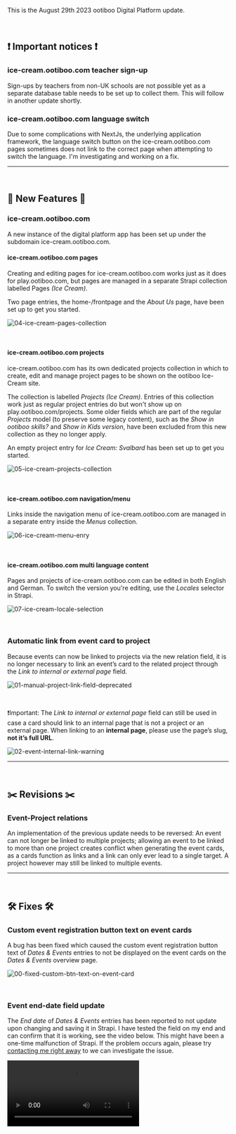 This is the August 29th 2023 ootiboo Digital Platform update.

<br>

## ❗ Important notices ❗

### ice-cream.ootiboo.com teacher sign-up

Sign-ups by teachers from non-UK schools are not possible yet as a separate database table needs to be set up to collect them. This will follow in another update shortly.

### ice-cream.ootiboo.com language switch

Due to some complications with NextJs, the underlying application framework, the language switch button on the ice-cream.ootiboo.com pages sometimes does not link to the correct page when attempting to switch the language. I'm investigating and working on a fix.

--- 

<br>

## 🚀 New Features 🚀

### ice-cream.ootiboo.com

A new instance of the digital platform app has been set up under the subdomain ice-cream.ootiboo.com.
#### ice-cream.ootiboo.com pages

Creating and editing pages for ice-cream.ootiboo.com works just as it does for play.ootiboo.com, but pages are managed in a separate Strapi collection labelled Pages _(Ice Cream)_.

Two page entries, the home-/frontpage and the _About Us_ page, have been set up to get you started.

![04-ice-cream-pages-collection](https://github.com/joh-sch/ootiboo-Update-Notes/assets/39758027/5730aba4-7cc8-45ba-bdb3-ebade80e5b21)

<br>

#### ice-cream.ootiboo.com projects

ice-cream.ootiboo.com has its own dedicated projects collection in which to create, edit and manage project pages to be shown on the ootiboo Ice-Cream site.

The collection is labelled _Projects (Ice Cream)_. Entries of this collection work just as regular project entries do but won't show up on play.ootiboo.com/projects. Some older fields which are part of the regular _Projects_ model (to preserve some legacy content), such as the _Show in ootiboo skills?_ and _Show in Kids version_, have been excluded from this new collection as they no longer apply.

An empty project entry for _Ice Cream: Svalbard_ has been set up to get you started.

![05-ice-cream-projects-collection](https://github.com/joh-sch/ootiboo-Update-Notes/assets/39758027/6002c4ec-2775-4e33-9d53-3c26345330fb)

<br>

#### ice-cream.ootiboo.com navigation/menu

Links inside the navigation menu of ice-cream.ootiboo.com are managed in a separate entry inside the _Menus_ collection.

![06-ice-cream-menu-enry](https://github.com/joh-sch/ootiboo-Update-Notes/assets/39758027/55c5f34a-c4b3-4777-b834-7a09acc76e5c)

<br>

#### ice-cream.ootiboo.com multi language content

Pages and projects of ice-cream.ootiboo.com can be edited in both English and German. To switch the version you're editing, use the _Locales_ selector in Strapi.

![07-ice-cream-locale-selection](https://github.com/joh-sch/ootiboo-Update-Notes/assets/39758027/0930320f-d559-474f-b92e-7778763046b4)

<br>

### Automatic link from event card to project

Because events can now be linked to projects via the new relation field, it is no longer necessary to link an event’s card to the related project through the _Link to internal or external page_ field.

![01-manual-project-link-field-deprecated](https://github.com/joh-sch/ootiboo-Update-Notes/assets/39758027/754acf8c-09a5-4aec-9fb3-56a8675d1034)

<br>

❗️Important: The _Link to internal or external page_ field can still be used in case a card should link to an internal page that is not a project or an external page. When linking to an __internal page__, please use the page’s slug, __not it’s full URL__.

![02-event-internal-link-warning](https://github.com/joh-sch/ootiboo-Update-Notes/assets/39758027/0b44138f-0bb2-481a-af53-d98e7212f652)

---

<br>

## ✂️ Revisions ✂️

### Event-Project relations

An implementation of the previous update needs to be reversed: An event can not longer be linked to multiple projects; allowing an event to be linked to more than one project creates conflict when generating the event cards, as a cards function as links and a link can only ever lead to a single target. A project however may still be linked to multiple events.

---

<br>

## 🛠️ Fixes 🛠️

### Custom event registration button text on event cards

A bug has been fixed which caused the custom event registration button text of _Dates & Events_ entries to not be displayed on the event cards on the _Dates & Events_ overview page.

![00-fixed-custom-btn-text-on-event-card](https://github.com/joh-sch/ootiboo-Update-Notes/assets/39758027/aa65de89-f8a8-4208-aaf5-b36a99f50e9a)

<br>

### Event end-date field update

The _End date_ of _Dates & Events_ entries has been reported to not update upon changing and saving it in Strapi. I have tested the field on my end and can confirm that it is working, see the video below. This might have been a one-time malfunction of Strapi. If the problem occurs again, please try [contacting me right away](https://ootiboo.slack.com/team/U029Z8Q3SRM) to we can investigate the issue.

<video 
  src     ="https://github.com/joh-sch/ootiboo-Update-Notes/assets/39758027/60a61c91-530b-48ca-9139-fe0aa8ee9067" 
  controls="controls" 
  style   ="max-width: 100%;">
</video>

<br>
